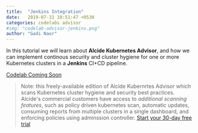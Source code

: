 ```yaml
---
title:  "Jenkins Integration"
date:   2019-07-31 10:51:47 +0530
categories: codelabs advisor
#img: "codelab-advisor-jenkins.png"
author: "Gadi Naor"
---
```


In this tutorial we will learn about **Alcide Kubernetes Advisor**, and how we can implement continous security and cluster hygiene for one or more Kubernetes clusters in a **Jenkins** CI+CD pipeline. 


<a href="#" class="btn btn-primary" role="button">Codelab Coming Soon</a>

> Note: this freely-available edition of Alcide Kubernrtes Advisor which scans Kubernetes cluster hygiene and security best practices. Alcide's commercial customers have access to *additional scanning features*, such as policy driven kubernetes scan, automatic updates, consuming reports from multiple clusters in a single dashboard, and enforcing policies using adminssion controller.
[Start your 30-day free trial](https://www.alcide.io/advisor-free-trial/)

